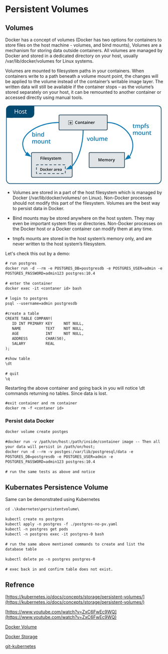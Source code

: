 # Persistent Volumes

## Volumes

Docker has a concept of volumes (Docker has two options for containers to store files on the host machine - volumes, and bind mounts), Volumes are a mechanism for storing data outside containers. All volumes are managed by Docker and stored in a dedicated directory on your host, usually /var/lib/docker/volumes for Linux systems.

Volumes are mounted to filesystem paths in your containers. When containers write to a path beneath a volume mount point, the changes will be applied to the volume instead of the container’s writable image layer. The written data will still be available if the container stops – as the volume’s stored separately on your host, it can be remounted to another container or accessed directly using manual tools.

![](../img/types-of-mounts.png)

* Volumes are stored in a part of the host filesystem which is managed by Docker (/var/lib/docker/volumes/ on Linux). Non-Docker processes should not modify this part of the filesystem. Volumes are the best way to persist data in Docker.

* Bind mounts may be stored anywhere on the host system. They may even be important system files or directories. Non-Docker processes on the Docker host or a Docker container can modify them at any time.

* tmpfs mounts are stored in the host system’s memory only, and are never written to the host system’s filesystem.

Let's check this out by a demo:

```
# run postgres
docker run -d --rm -e POSTGRES_DB=postgresdb -e POSTGRES_USER=admin -e POSTGRES_PASSWORD=admin123 postgres:10.4

# enter the container
docker exec -it <contaner id> bash

# login to postgres
psql --username=admin postgresdb

#create a table
CREATE TABLE COMPANY(
   ID INT PRIMARY KEY     NOT NULL,
   NAME           TEXT    NOT NULL,
   AGE            INT     NOT NULL,
   ADDRESS        CHAR(50),
   SALARY         REAL
);

#show table
\dt

# quit 
\q
```
Restarting the above container and going back in you will notice \dt commands returning no tables. Since data is lost.
```
#exit container and rm container 
docker rm -f <contaner id>
```
### Persist data Docker
```
docker volume create postges

#docker run -v /path/on/host:/path/inside/container image -- Then all your data will persist in /path/on/host; 
docker run -d --rm -v postges:/var/lib/postgresql/data -e POSTGRES_DB=postgresdb -e POSTGRES_USER=admin -e POSTGRES_PASSWORD=admin123 postgres:10.4

# run the same tests as above and notice
```

## Kubernates Persistence Volume


Same can be demonstrated using Kubernetes

```
cd .\kubernetes\persistentvolume\

kubectl create ns postgres
kubectl apply -n postgres -f ./postgres-no-pv.yaml
kubectl -n postgres get pods 
kubectl -n postgres exec -it postgres-0 bash

# run the same above mentioned commands to create and list the database table

kubectl delete po -n postgres postgres-0

# exec back in and confirm table does not exist.
```

## Refrence 

[https://kubernetes.io/docs/concepts/storage/persistent-volumes/](https://kubernetes.io/docs/concepts/storage/persistent-volumes/)

[https://www.youtube.com/watch?v=ZxC6FwEc9WQ](https://www.youtube.com/watch?v=ZxC6FwEc9WQ)

[Docker Volume](https://spacelift.io/blog/docker-volumes)

[Docker Storage](https://docs.docker.com/storage/)

[git-kubernetes](https://github.com/marcel-dempers/docker-development-youtube-series)